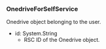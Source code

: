 ### OnedriveForSelfService
Onedrive object belonging to the user.

- id: System.String
  - RSC ID of the Onedrive object.
